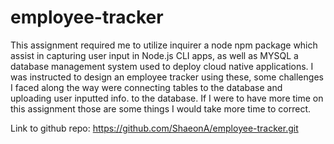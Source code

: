 # employee-tracker 
This assignment required me to utilize inquirer a node npm package which assist in capturing user input in Node.js CLI apps, as well as MYSQL a database management system used to deploy cloud native applications. I was instructed to design an employee tracker using these, some challenges I faced along the way were connecting tables to the database and uploading user inputted info. to the database. If I were to have more time on this assignment those are some things I would take more time to correct.


Link to github repo: https://github.com/ShaeonA/employee-tracker.git